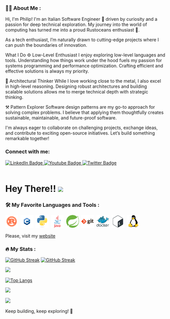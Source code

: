 


<!--
<div id="header" align="center">
  <img src="https://media.giphy.com/media/dWesBcTLavkZuG35MI/giphy.gif" width="450" />
</div>
-->
### :man_technologist: About Me : 

Hi, I'm Philip!
I'm an Italian Software Engineer :pinched_fingers: driven by curiosity and a passion for deep technical exploration. My journey into the world of computing has turned me into a proud Rustoceans enthusiast 🦀.

As a tech enthusiast, I’m naturally drawn to cutting-edge projects where I can push the boundaries of innovation.

What I Do
⚙️ Low-Level Enthusiast
I enjoy exploring low-level languages and tools. Understanding how things work under the hood fuels my passion for systems programming and performance optimization. Crafting efficient and effective solutions is always my priority.

📐 Architectural Thinker
While I love working close to the metal, I also excel in high-level reasoning. Designing robust architectures and building scalable solutions allows me to merge technical depth with strategic thinking.

⚒️ Pattern Explorer
Software design patterns are my go-to approach for solving complex problems. I believe that applying them thoughtfully creates sustainable, maintainable, and future-proof software.

I'm always eager to collaborate on challenging projects, exchange ideas, and contribute to exciting open-source initiatives. Let’s build something remarkable together!

### Connect with me:

<div id="badges">
  <a href="https://www.linkedin.com/in/philip-tamb%C3%A8/">
    <img src="https://img.shields.io/badge/LinkedIn-blue?style=for-the-badge&logo=linkedin&logoColor=white" alt="LinkedIn Badge"/>
  </a>
  <a href="https://www.youtube.com/channel/UCu5lYKkP44h01DFpegYTa4w">
    <img src="https://img.shields.io/badge/YouTube-red?style=for-the-badge&logo=youtube&logoColor=white" alt="Youtube Badge"/>
  </a>
  <a href="https://twitter.com/PhilipTamb1">
    <img src="https://img.shields.io/badge/Twitter-blue?style=for-the-badge&logo=twitter&logoColor=white" alt="Twitter Badge"/>
  </a>
</div>
<div>
  <img src="https://komarev.com/ghpvc/?username=PhilipTamb&style=flat-square&color=blue" alt=""/>
</div>

<h1>
  Hey There!!
  <img src="https://media.giphy.com/media/hvRJCLFzcasrR4ia7z/giphy.gif" width="30px"/>
</h1>

### :hammer_and_wrench: My Favorite Languages and Tools :

<div>
  <img src="icons/rust.svg" title="rust" alt="rust" width="40" height="40"/>&nbsp;
  <img src="icons/cpp.svg" title="cpp" alt="cpp" width="40" height="40"/>&nbsp;
  <img src="icons/python.svg" title="python" alt="python" width="40" height="40"/>&nbsp;
  <img src="icons/java.svg" title="java" alt="" width="40" height="40"/>&nbsp;
  <img src="icons/spring.svg" title="spring" alt="" width="40" height="40"/>&nbsp;
  <img src="icons/git.svg" title="git" alt="" width="40" height="40"/>&nbsp;
  <img src="icons/docker.svg" title="docker" alt="" width="40" height="40"/>&nbsp;
  <img src="icons/bash.svg" title="bash" alt="" width="40" height="40"/>&nbsp;
  <img src="icons/linux.svg" title="linux" alt="" width="40" height="40"/>&nbsp;
  
</div>


Please, visit my [website](https://philiptamb.github.io)

<!--
<div>
  <a href="https://philiptamb.github.io">
    <img src="icons/home.svg" title="Home" alt="Home icon" width="40" height="40"/>
  </a> 
</div>
-->
### :fire: My Stats :

[![GitHub Streak](http://github-readme-streak-stats.herokuapp.com?user=PhilipTamb&theme=dark&background=000000)](https://git.io/streak-stats)
[![GitHub Streak](https://github-readme-streak-stats.herokuapp.com/?user==PhilipTamb)](https://git.io/streak-stats)

[![](https://github-readme-stats.vercel.app/api?username=PhilipTamb&layout=compact&theme=vision-friendly-dark&include_all_commits=true)](https://git.io/streak-stats)

[![Top Langs](https://github-readme-stats.vercel.app/api/top-langs/?username=PhilipTamb&layout=compact&theme=vision-friendly-dark&include_all_commits=true)](https://github.com/anuraghazra/github-readme-stats)

[![](https://github-readme-streak-stats.herokuapp.com/?user=PhilipTamb&layout=compact&theme=vision-friendly-dark)](https://git.io/streak-stats)

[![](https://github-readme-activity-graph.vercel.app/graph?username=PhilipTamb&layout=compact&theme=vision-friendly-dark)](https://git.io/streak-stats)




Keep building, keep exploring! 🚀
